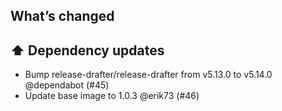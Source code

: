 ## What’s changed

## ⬆️ Dependency updates

- Bump release-drafter/release-drafter from v5.13.0 to v5.14.0 @dependabot (#45)
- Update base image to 1.0.3 @erik73 (#46)
